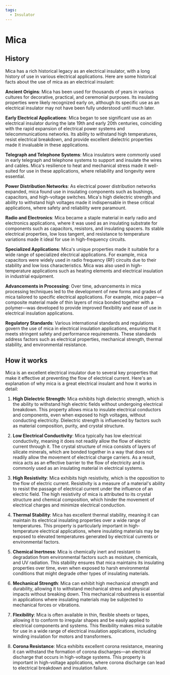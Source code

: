 ```yaml
---
tags:
  - Insulator
---
```


<head>
    <meta charset="UTF-8">
    <meta name="viewport" content="width=device-width, initial-scale=1.0">
    <meta name="description" content="Welcome to ac-electricity! Here you will learn more about electricity, the different components used to make an electrical circuit as well as their features and use cases.">
    <meta name="keywords" content="alexis carbillet, carbillet, electricity, capacitors, conductors, diodes, electronic, energy source, hardware, home appliances, inductors, insulators, resistors, semi-conductors">
    <meta name="author" content="Alexis Carbillet ">
</head>

# Mica

## History

Mica has a rich historical legacy as an electrical insulator, with a long history of use in various electrical applications. Here are some historical facts about the use of mica as an electrical insulant:

**Ancient Origins**: Mica has been used for thousands of years in various cultures for decorative, practical, and ceremonial purposes. Its insulating properties were likely recognized early on, although its specific use as an electrical insulator may not have been fully understood until much later.

**Early Electrical Applications**: Mica began to see significant use as an electrical insulator during the late 19th and early 20th centuries, coinciding with the rapid expansion of electrical power systems and telecommunications networks. Its ability to withstand high temperatures, resist electrical breakdown, and provide excellent dielectric properties made it invaluable in these applications.

**Telegraph and Telephone Systems**: Mica insulators were commonly used in early telegraph and telephone systems to support and insulate the wires and cables. Mica's resilience to heat and mechanical stress made it well-suited for use in these applications, where reliability and longevity were essential.

**Power Distribution Networks**: As electrical power distribution networks expanded, mica found use in insulating components such as bushings, capacitors, and high-voltage switches. Mica's high dielectric strength and ability to withstand high voltages made it indispensable in these critical applications, where safety and reliability were paramount.

**Radio and Electronics**: Mica became a staple material in early radio and electronics applications, where it was used as an insulating substrate for components such as capacitors, resistors, and insulating spacers. Its stable electrical properties, low loss tangent, and resistance to temperature variations made it ideal for use in high-frequency circuits.

**Specialized Applications**: Mica's unique properties made it suitable for a wide range of specialized electrical applications. For example, mica capacitors were widely used in radio frequency (RF) circuits due to their stability and low loss characteristics. Mica was also used in high-temperature applications such as heating elements and electrical insulation in industrial equipment.

**Advancements in Processing**: Over time, advancements in mica processing techniques led to the development of new forms and grades of mica tailored to specific electrical applications. For example, mica paper—a composite material made of thin layers of mica bonded together with a polymer—was developed to provide improved flexibility and ease of use in electrical insulation applications.

**Regulatory Standards**: Various international standards and regulations govern the use of mica in electrical insulation applications, ensuring that it meets stringent safety and performance requirements. These standards address factors such as electrical properties, mechanical strength, thermal stability, and environmental resistance.

## How it works

Mica is an excellent electrical insulator due to several key properties that make it effective at preventing the flow of electrical current. Here's an explanation of why mica is a great electrical insulant and how it works in detail:

1. **High Dielectric Strength**: Mica exhibits high dielectric strength, which is the ability to withstand high electric fields without undergoing electrical breakdown. This property allows mica to insulate electrical conductors and components, even when exposed to high voltages, without conducting electricity. Dielectric strength is influenced by factors such as material composition, purity, and crystal structure.

2. **Low Electrical Conductivity**: Mica typically has low electrical conductivity, meaning it does not readily allow the flow of electric current through it. The crystal structure of mica consists of layers of silicate minerals, which are bonded together in a way that does not readily allow the movement of electrical charge carriers. As a result, mica acts as an effective barrier to the flow of electricity and is commonly used as an insulating material in electrical systems.

3. **High Resistivity**: Mica exhibits high resistivity, which is the opposition to the flow of electric current. Resistivity is a measure of a material's ability to resist the passage of electrical current under the influence of an electric field. The high resistivity of mica is attributed to its crystal structure and chemical composition, which hinder the movement of electrical charges and minimize electrical conduction.

4. **Thermal Stability**: Mica has excellent thermal stability, meaning it can maintain its electrical insulating properties over a wide range of temperatures. This property is particularly important in high-temperature electrical applications, where insulating materials may be exposed to elevated temperatures generated by electrical currents or environmental factors.

5. **Chemical Inertness**: Mica is chemically inert and resistant to degradation from environmental factors such as moisture, chemicals, and UV radiation. This stability ensures that mica maintains its insulating properties over time, even when exposed to harsh environmental conditions that might degrade other types of insulating materials.

6. **Mechanical Strength**: Mica can exhibit high mechanical strength and durability, allowing it to withstand mechanical stress and physical impacts without breaking down. This mechanical robustness is essential in applications where insulating materials may be subjected to mechanical forces or vibrations.

7. **Flexibility**: Mica is often available in thin, flexible sheets or tapes, allowing it to conform to irregular shapes and be easily applied to electrical components and systems. This flexibility makes mica suitable for use in a wide range of electrical insulation applications, including winding insulation for motors and transformers.

8. **Corona Resistance**: Mica exhibits excellent corona resistance, meaning it can withstand the formation of corona discharges—an electrical discharge that occurs in high-voltage systems. This property is important in high-voltage applications, where corona discharge can lead to electrical breakdown and insulation failure.
